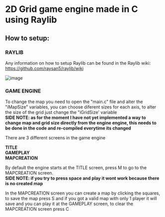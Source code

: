 # 2D Grid game engine made in C using Raylib  

## How to setup:  
 
### RAYLIB

Any information on how to setup Raylib can be found in the Raylib wiki: https://github.com/raysan5/raylib/wiki  

![image](https://github.com/user-attachments/assets/70357d5f-af3f-4687-84d1-11e1d46e8233)

### GAME ENGINE

To change the map you need to open the "main.c" file and alter the "iMapSize" variables, you can choose diferent sizes for each axis, to alter the size of the grid just change the "iGridSize' variable  
**SIDE NOTE: as for the moment I have not yet implemented a way to change map and grid size directly from the engine engine, this needs to be done in the code and re-compiled everytime its changed**

There are 3 different screens in the game engine  
  
**TITLE  
GAMEPLAY  
MAPCREATION**  

By default the engine starts at the TITLE screen, press M to go to the MAPCREATION screen.    
**SIDE NOTE: if you try to press space and play it wont work because there is no created map**  
  
In the MAPCREATION screen you can create a map by clicking the squares, to save the map press S and if you got a valid map with only 1 player it will save and you can play it at the GAMEPLAY screen, to clear the MAPCREATION screen press C
